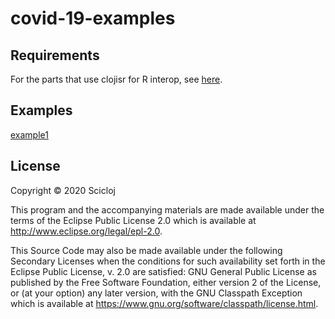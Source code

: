 # covid-19-examples

## Requirements
For the parts that use clojisr for R interop, see [here](https://github.com/scicloj/clojisr#usage-requirements).

## Examples

[example1](https://scicloj.github.io/covid-19-examples/doc/covid-19-examples/example1/)

## License

Copyright © 2020 Scicloj

This program and the accompanying materials are made available under the
terms of the Eclipse Public License 2.0 which is available at
http://www.eclipse.org/legal/epl-2.0.

This Source Code may also be made available under the following Secondary
Licenses when the conditions for such availability set forth in the Eclipse
Public License, v. 2.0 are satisfied: GNU General Public License as published by
the Free Software Foundation, either version 2 of the License, or (at your
option) any later version, with the GNU Classpath Exception which is available
at https://www.gnu.org/software/classpath/license.html.
